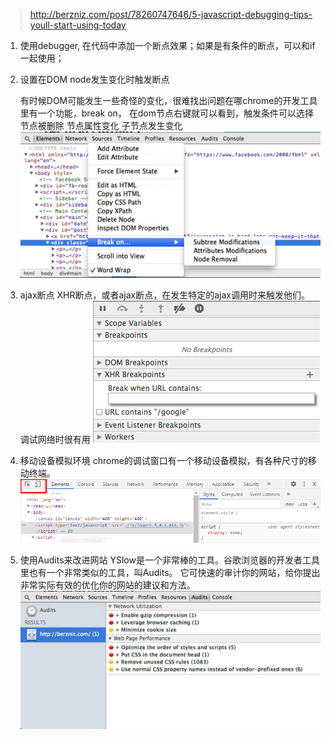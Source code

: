> http://berzniz.com/post/78260747646/5-javascript-debugging-tips-youll-start-using-today

1. 使用debugger, 在代码中添加一个断点效果；如果是有条件的断点，可以和if一起使用；

2. 设置在DOM node发生变化时触发断点
	
	有时候DOM可能发生一些奇怪的变化，很难找出问题在哪chrome的开发工具里有一个功能，break on， 在dom节点右键就可以看到，触发条件可以选择 节点被删除  节点属性变化	子节点发生变化
![](files/breakon.jpg)

3. ajax断点
	XHR断点，或者ajax断点，在发生特定的ajax调用时来触发他们。 调试网络时很有用
![](files/breakonajax.jpg)

4. 移动设备模拟环境
	chrome的调试窗口有一个移动设备模拟，有各种尺寸的移动终端。
![](files/mwin.png)

5. 使用Audits来改进网站
	YSlow是一个非常棒的工具。谷歌浏览器的开发者工具里也有一个非常类似的工具，叫Audits。
	它可快速的审计你的网站，给你提出非常实际有效的优化你的网站的建议和方法。
![](files/audits.jpg)